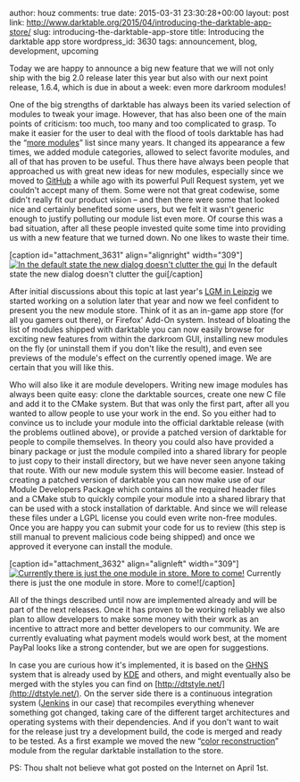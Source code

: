 author: houz
comments: true
date: 2015-03-31 23:30:28+00:00
layout: post
link: http://www.darktable.org/2015/04/introducing-the-darktable-app-store/
slug: introducing-the-darktable-app-store
title: Introducing the darktable app store
wordpress_id: 3630
tags: announcement, blog, development, upcoming

Today we are happy to announce a big new feature that we will not only ship with the big 2.0 release later this year but also with our next point release, 1.6.4, which is due in about a week: even more darkroom modules!

One of the big strengths of darktable has always been its varied selection of modules to tweak your image. However, that has also been one of the main points of criticism: too much, too many and too complicated to grasp. To make it easier for the user to deal with the flood of tools darktable has had the “[more modules](http://www.darktable.org/usermanual/ch03s03s08.html.php)” list since many years. It changed its appearance a few times, we added module categories, allowed to select favorite modules, and all of that has proven to be useful. Thus there have always been people that approached us with great new ideas for new modules, especially since we moved to [GitHub](https://github.com/darktable-org/darktable) a while ago with its powerful Pull Request system, yet we couldn't accept many of them. Some were not that great codewise, some didn't really fit our product vision – and then there were some that looked nice and certainly benefited some users, but we felt it wasn't generic enough to justify polluting our module list even more. Of course this was a bad situation, after all these people invested quite some time into providing us with a new feature that we turned down. No one likes to waste their time.

[caption id="attachment_3631" align="alignright" width="309"][![In the default state the new dialog doesn't clutter the gui](https://www.darktable.org/wp-content/uploads/2015/03/screenshot01.png)](https://www.darktable.org/wp-content/uploads/2015/03/screenshot01.png) In the default state the new dialog doesn't clutter the gui[/caption]

After initial discussions about this topic at last year's [LGM in Leipzig](http://libregraphicsmeeting.org/2014/) we started working on a solution later that year and now we feel confident to present you the new module store. Think of it as an in-game app store (for all you gamers out there), or Firefox' Add-On system. Instead of bloating the list of modules shipped with darktable you can now easily browse for exciting new features from within the darkroom GUI, installing new modules on the fly (or uninstall them if you don't like the result), and even see previews of the module's effect on the currently opened image. We are certain that you will like this.

Who will also like it are module developers. Writing new image modules has always been quite easy: clone the darktable sources, create one new C file and add it to the CMake system. But that was only the first part, after all you wanted to allow people to use your work in the end. So you either had to convince us to include your module into the official darktable release (with the problems outlined above), or provide a patched version of darktable for people to compile themselves. In theory you could also have provided a binary package or just the module compiled into a shared library for people to just copy to their install directory, but we have never seen anyone taking that route. With our new module system this will become easier. Instead of creating a patched version of darktable you can now make use of our Module Developers Package which contains all the required header files and a CMake stub to quickly compile your module into a shared library that can be used with a stock installation of darktable. And since we will release these files under a LGPL license you could even write non-free modules. Once you are happy you can submit your code for us to review (this step is still manual to prevent malicious code being shipped) and once we approved it everyone can install the module.

[caption id="attachment_3632" align="alignleft" width="309"][![Currently there is just the one module in store. More to come!](https://www.darktable.org/wp-content/uploads/2015/03/screenshot02.png)](https://www.darktable.org/wp-content/uploads/2015/03/screenshot02.png) Currently there is just the one module in store. More to come![/caption]

All of the things described until now are implemented already and will be part of the next releases. Once it has proven to be working reliably we also plan to allow developers to make some money with their work as an incentive to attract more and better developers to our community. We are currently evaluating what payment models would work best, at the moment PayPal looks like a strong contender, but we are open for suggestions.

In case you are curious how it's implemented, it is based on the [GHNS](http://ghns.freedesktop.org/) system that is already used by [KDE](http://kde-look.org/) and others, and might eventually also be merged with the styles you can find on [http://dtstyle.net/](http://dtstyle.net/). On the server side there is a continuous integration system ([Jenkins](http://jenkins-ci.org/) in our case) that recompiles everything whenever something got changed, taking care of the different target architectures and operating systems with their dependencies. And if you don't want to wait for the release just try a development build, the code is merged and ready to be tested. As a first example we moved the new “[color reconstruction](http://www.darktable.org/2015/03/color-reconstruction/)” module from the regular darktable installation to the store.

PS: Thou shalt not believe what got posted on the Internet on April 1st.
